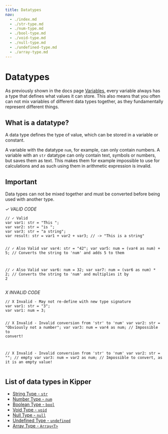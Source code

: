 ```yaml
---
title: Datatypes
nav:
  - ./index.md
  - ./str-type.md
  - ./num-type.md
  - ./bool-type.md
  - ./void-type.md
  - ./null-type.md
  - ./undefined-type.md
  - ./array-type.md
---
```


# Datatypes

As previously shown in the docs page [Variables](../variables.html), every variable always has a type that defines what
values it can store. This also means that you often can not mix variables of different data types together, as they
fundamentally represent different things.

## What is a datatype?

A data type defines the type of value, which can be stored in a variable or constant.

A variable with the datatype `num`, for example, can only contain numbers. A variable with an `str` datatype can only
contain text, symbols or numbers, but saves them as text. This makes them for example impossible to use for calculations
and as such using them in arithmetic expression is invalid.

<div class="red-highlight-text">
  <h2>Important</h2>
  <p>
  Data types can not be mixed together and must be converted before being used with another type.
  </p>
  <p>
    <em class="green-checkmark">✓ VALID CODE</em>
  </p>
  <pre><code class="language-ts">// ✓ Valid
var var1: str = "This ";
var var2: str = "is ";
var var3: str = "a string";
var result: str = var1 + var2 + var3; // -> "This is a string"

// ✓ Also Valid
var var4: str = "42";
var var5: num = (var4 as num) + 5; // Converts the string to 'num' and adds 5 to them

// ✓ Also Valid
var var6: num = 32;
var var7: num = (var6 as num) \* 2; // Converts the string to 'num' and multiplies it by 2</code></pre>

  <p>
    <em class="red-checkmark">X INVALID CODE</em>
  </p>
  <pre><code class="language-ts">// X Invalid - May not re-define with new type signature
var var1: str = "3";
var var1: num = 3;

// X Invalid - Invalid conversion from 'str' to 'num'
var var2: str = "Obviously not a number";
var var3: num = var4 as num; // Impossible to convert!

// X Invalid - Invalid conversion from 'str' to 'num'
var var2: str = ""; // empty
var var3: num = var2 as num; // Impossible to convert, as it is an empty value!</code></pre>

</div>

## List of data types in Kipper

- [String Type - `str`](./str-type.html)
- [Number Type - `num`](./num-type.html)
- [Boolean Type - `bool`](./bool-type.html)
- [Void Type - `void`](./void-type.html)
- [Null Type - `null`](./null-type.html)
- [Undefined Type - `undefined`](./undefined-type.html)
- [Array Type - `Array<T>`](./array-type.html)

